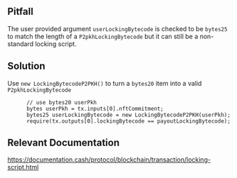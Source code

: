 ## Pitfall

The user provided argument `userLockingBytecode` is checked to be `bytes25` to match the length of a `P2pkhLockingBytecode` but it can still be a non-standard locking script.

## Solution

Use `new LockingBytecodeP2PKH()` to turn a `bytes20` item into a valid `P2pkhLockingBytecode`

```solidity
      // use bytes20 userPkh
      bytes userPkh = tx.inputs[0].nftCommitment;
      bytes25 userLockingBytecode = new LockingBytecodeP2PKH(userPkh);
      require(tx.outputs[0].lockingBytecode == payoutLockingBytecode);
```

## Relevant Documentation

https://documentation.cash/protocol/blockchain/transaction/locking-script.html